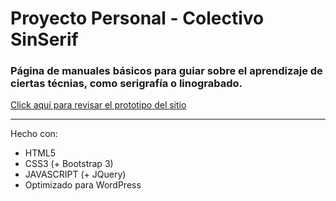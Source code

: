 # Proyecto Personal - Colectivo SinSerif
### Página de manuales básicos para guiar sobre el aprendizaje de ciertas técnias, como serigrafía o linograbado.

[Click aquí para revisar el prototipo del sitio](https://danieligena.github.io/colectivo-sin-serif/index.html)

---

Hecho con:

* HTML5
* CSS3 (+ Bootstrap 3)
* JAVASCRIPT (+ JQuery)
* Optimizado para WordPress
